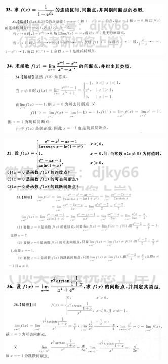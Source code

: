![](./images/Snipaste_2022-04-21_16-52-02.png)  
![](./images/Snipaste_2022-04-21_16-52-37.png)    

![](./images/Snipaste_2022-04-21_16-53-40.png)  
![](./images/Snipaste_2022-04-21_16-46-20.png)  

![](./images/Snipaste_2022-04-21_16-29-24.png)  
![](./images/Snipaste_2022-04-21_16-30-55.png)    

![](./images/Snipaste_2022-04-21_15-45-56.png)  
![](./images/Snipaste_2022-04-21_15-46-35.png)    
